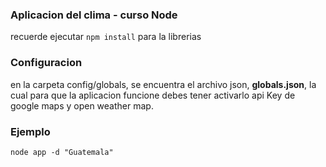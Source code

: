 ### Aplicacion del clima - curso Node

recuerde ejecutar ```npm install``` para la librerias

### Configuracion

en la carpeta config/globals, se encuentra el archivo json, **globals.json**, la cual para que la aplicacion funcione debes tener activarlo api Key de google maps y open weather map.

### Ejemplo
```
node app -d "Guatemala"
```